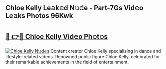 ## Chloe Kelly Le𝚊k𝚎d N𝚞𝚍e - Part-7Gs Vid𝚎o Le𝚊ks Photos 96Kwk

# <h2><a href="http://fbdr2hj.evod.top/?m=Chloe+Kelly">🔗 👉🔴 Chloe Kelly Vid𝚎o Ph𝚘t𝚘s</a></h2>

[![Chloe Kelly N𝚞d𝚎s](https://i.imgur.com/8V9OHl7.gif)](http://fbdr2hj.evod.top/?m=Chloe+Kelly)
Content creator Chloe Kelly specializing in dance and lifestyle-related videos. Renowned public figure Chloe Kelly, celebrated for their remarkable achievements in the field of entertainment. 
